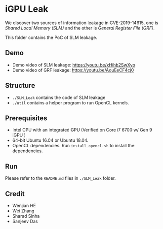 # iGPU Leak

We discover two sources of information leakage in CVE-2019-14615, one is *Shared Local Memory (SLM)* and the other is *General Register File (GRF)*.

This folder contains the PoC of SLM leakage.

## Demo
* Demo video of SLM leakage: https://youtu.be/xHihb2SwXyo
* Demo video of GRF leakage: https://youtu.be/AouEeCF4cj0


## Structure
* `./SLM_Leak` contains the code of SLM leakage
* `./util` contains a helper program to run OpenCL kernels.


## Prerequisites
* Intel CPU with an integrated GPU (Verified on Core i7 6700 w/ Gen 9 iGPU )
* 64-bit Ubuntu 16.04 or Ubuntu 18.04.
* OpenCL dependencies. Run `install_opencl.sh` to install the dependencies.


## Run

Please refer to the `README.md` files in `./SLM_Leak` folder.


## Credit
* Wenjian HE
* Wei Zhang
* Sharad Sinha
* Sanjeev Das

